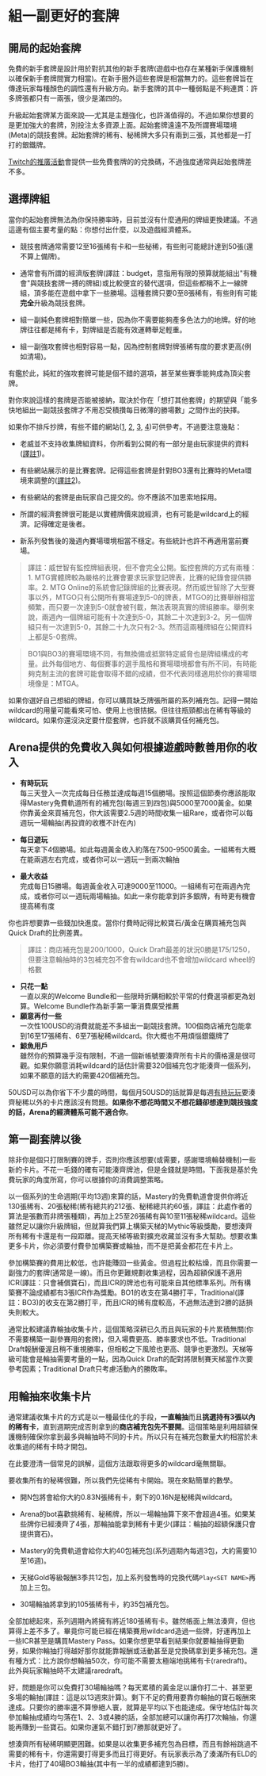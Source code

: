 # 組一副更好的套牌

## 開局的起始套牌

免費的新手套牌是設計用於對抗其他的新手套牌(遊戲中也存在某種新手保護機制以確保新手套牌間實力相當)。在新手圈外這些套牌是相當無力的。這些套牌旨在傳達玩家每種顏色的調性還有升級方向。新手套牌的其中一種弱點是不夠連貫：許多牌張都只有一兩張，很少是滿四的。

升級起始套牌某方面來說──尤其是主題強化，也許滿值得的。不過如果你想要的是更加強大的套牌，別投注太多資源上面。起始套牌遠遠不及所謂賽場環境(Meta)的競技套牌。起始套牌的稀有、秘稀牌大多只有兩到三張，其他都是一打打的銀鐵牌。

[Twitch的推廣活動](https://magic.wizards.com/en/promotions)會提供一些免費套牌的的兌換碼，不過強度通常與起始套牌差不多。

## 選擇牌組

當你的起始套牌無法為你保持勝率時，目前並沒有什麼通用的牌組更換建議。不過這邊有個主要考量的點：你想付出什麼，以及遊戲經濟體系。

- 競技套牌通常需要12至16張稀有卡和一些秘稀，有些則可能總計達到50張(還不算上備牌)。

- 通常會有所謂的經濟版套牌(譯註：budget，意指用有限的預算就能組出"有機會"與競技套牌一搏的牌組)或比較便宜的替代選項，但這些都稱不上一線牌組，頂多能在遊戲中拿下一些勝場。這種套牌只要0至8張稀有，有些則有可能**完全**升級為競技套牌。

- 組一副純色套牌相對簡單一些，因為你不需要能夠產多色法力的地牌。好的地牌往往都是稀有卡，對牌組是否能有效運轉舉足輕重。

- 組一副強攻套牌也相對容易一點，因為控制套牌對牌張稀有度的要求更高(例如清場)。

有鑑於此，純紅的強攻套牌可能是個不錯的選項，甚至某些賽季能夠成為頂尖套牌。

對你來說這樣的套牌是否能被接納，取決於你在「想打其他套牌」的期望與「能多快地組出一副競技套牌才不用忍受積攢每日微薄的勝場數」之間作出的抉擇。

如果你不排斥抄牌，有些不錯的網站([1](https://www.mtggoldfish.com/metagame/standard#paper), [2](https://www.mtgtop8.com/format?f=ST), [3](https://mtgazone.com/decks/), [4](https://mtgmeta.io/metagame))可供參考。不過要注意幾點：

- 老威並不支持收集牌組資料，你所看到公開的有一部分是由玩家提供的資料([譯註1](#comment1))。

- 有些網站展示的是比賽套牌。記得這些套牌是針對BO3還有比賽時的Meta環境來調整的([譯註2](#comment2))。

- 有些網站的套牌是由玩家自己提交的。你不應該不加思索地採用。

- 所謂的經濟套牌很可能是以實體牌價來說經濟，也有可能是wildcard上的經濟。記得確定是後者。

- 新系列發售後的幾週內賽場環境相當不穩定。有些統計也許不再適用當前賽場。

> <span id='comment1'/>譯註：威世智有監控牌組表現，但不會完全公開。監控套牌的方式有兩種：1. MTG實體牌較為嚴格的比賽會要求玩家登記牌表，比賽的紀錄會提供勝率。2. MTG Online的系統會記錄牌組的比賽表現。然而威世智除了大型賽事以外，MTGO只有公開所有賽場達到5-0的牌表，MTGO的比賽舉辦相當頻繁，而只要一次達到5-0就會被刊載，無法表現真實的牌組勝率。舉例來說，兩週內一個牌組可能有十次達到5-0，其餘二十次達到3-2。另一個牌組只有一次達到5-0，其餘二十九次只有2-3。然而這兩種牌組在公開資料上都是5-0套牌。

> <span id='comment2'/>BO1與BO3的賽場環境不同，有無換備或抵禦特定威脅也是牌組構成的考量。此外每個地方、每個賽事的選手風格和賽場環境都會有所不同，有時能夠克制主流的套牌可能會取得不錯的成績，但不代表同樣適用於你的賽場環境像是：MTGA。

如果你選好自己想組的牌組，你可以購買缺乏牌張所屬的系列補充包。記得一開始wildcard的用量可能看來可怕、使用上也很拮据。但往往瓶頸都出在稀有等級的wildcard。如果你還沒決定要什麼套牌，也許就不該購買任何補充包。

## Arena提供的免費收入與如何根據遊戲時數善用你的收入

- <span id='minimalinvolvement'/>**有時玩玩**<br/>每三天登入一次完成每日任務並達成每週15個勝場。按照這個節奏你應該能取得Mastery免費軌道所有的補充包(每週三到四包)與5000至7000黃金。如果你靠黃金來買補充包，你大該需要2.5週的時間收集一組Rare，或者你可以每週玩一場輪抽(再投資的收穫不計在內)

- **每日遊玩**<br/>每天拿下4個勝場。如此每週黃金收入約落在7500-9500黃金。一組稀有大概在能兩週左右完成，或者你可以一週玩一到兩次輪抽

- **最大收益**<br/>完成每日15勝場。每週黃金收入可達9000至11000。一組稀有可在兩週內完成，或者你可以一週玩兩場輪抽。如此一來你能拿到許多銀牌，有時更有機會提高稀有度

你也許想要靠一些錢加快進度。當你付費時記得比較寶石/黃金在購買補充包與Quick Draft的比例差異。

> 譯註：商店補充包是200/1000，Quick Draft最差的狀況0勝是175/1250，但要注意輪抽時的3包補充包不會有wildcard也不會增加wildcard wheel的格數

- **只花一點**<br/>一直以來的Welcome Bundle和一些限時折購相較於平常的付費選項都更為划算。Welcome Bundle作為新手第一筆消費廣受推薦
- **願意再付一些**<br/>一次性100USD的消費就能差不多組出一副競技套牌。100個商店補充包能拿到16至17張稀有、6至7張秘稀wildcard。你大概也不用煩惱銀鐵牌了
- **鯨魚用戶**<br/>雖然你的預算幾乎沒有限制，不過一個新帳號要湊齊所有卡片的價格還是很可觀。如果你願意消耗wildcard的話估計需要320個補充包才能湊齊一個系列，如果不願意的話大約需要420個補充包。

50USD可以為你省下不少農的時間，每個月50USD的話就算是每週[有時玩玩](#minimalinvolvement)要湊齊秘稀以外的卡片應該沒有問題。**如果你不想花時間又不想花錢卻想達到競技強度的話，Arena的經濟體系可能不適合你**。

## 第一副套牌以後

除非你是個只打限制賽的牌手，否則你應該想要(或需要，感謝環境輪替機制)一些新的卡片。不花一毛錢的確有可能湊齊牌池，但是金錢就是時間。下面我是基於免費玩家的角度所寫，你可以根據你的消費調整策略。

以一個系列的生命週期(平均13週)來算的話，Mastery的免費軌道會提供你將近130張稀有、20張秘稀(稀有總共約212張、秘稀總共約60張，譯註：此處作者的算法是張數而非牌張種類)，再加上25至26張稀有與10至11張秘稀wildcard。這些雖然足以讓你升級牌組，但就算我們算上構築天梯的Mythic等級獎勵，要想湊齊所有稀有卡還是有一段距離。提高天梯等級對擴充收藏並沒有多大幫助。想要收集更多卡片，你必須要付費參加構築賽或輪抽，而不是把黃金都花在卡片上。

參加構築賽的費用比較低，也許能賺回一些黃金。但過程比較枯燥，而且你需要一副強力的套牌(通常是一線)。而且你更難規劃收集過程，因為超額保護不適用ICR(譯註：只會補償寶石)，而且ICR的牌池也有可能來自其他標準系列。所有構築賽不論成績都有3張ICR作為獎勵。BO1的收支在第4勝打平，Traditional(譯註：BO3)的收支在第2勝打平，而且ICR的稀有度較高，不過無法達到2勝的話損失則較大。

通常比較建議靠輪抽收集卡片，這個策略深耕已久而且與玩家的卡片累積無關(你不需要構築一副參賽用的套牌)，但入場費更高、勝率要求也不低。Traditional Draft報酬優渥且稍不重視勝率，但相較之下風險也更高、競爭也更激烈。天梯等級可能會是輪抽需要考量的一點，因為Quick Draft的配對將限制賽天梯當作次要參考因素；Traditional Draft只考慮活動內的勝敗率。

## 用輪抽來收集卡片

通常建議收集卡片的方式是以一種最佳化的手段，**一直輪抽**而且**挑選持有3張以內的稀有卡**，直到週期完成否則拿到的**商店補充包先不要開**。這個策略是利用超額保護機制確保你拿到最多與輪抽時不同的卡片。所以只有在補充包數量大約相當於未收集過的稀有卡時才開包。

在此要澄清一個常見的誤解，這個方法跟取得更多的wildcard毫無關聯。

要收集所有的秘稀很難，所以我們先從稀有卡開始。現在來點簡單的數學。

- 開N包將會給你大約0.83N張稀有卡，剩下的0.16N是秘稀與wildcard。

- Arena的bot喜歡挑稀有、秘稀牌，所以一場輪抽算下來不會超過4張。如果某些牌你已經湊齊了4張，那輪抽能拿到稀有卡更少(譯註：輪抽的超額保護只會提供寶石)。

- Mastery的免費軌道會給你大約40包補充包(系列週期內每週3包，大約需要10至16週)。

- 天梯Gold等級報酬3季共12包，加上系列發售時的兌換代碼`Play<SET NAME>`再加上三包。

- 30場輪抽將拿到約105張稀有卡，約35包補充包。

全部加總起來，系列週期內將擁有將近180張稀有卡。雖然帳面上無法湊齊，但也算得上差不多了。畢竟你可能已經在構築賽用wildcard造過一些牌，好運再加上一些ICR甚至是購買Mastery Pass。如果你想更早看到結果你就要輪抽得更勤勞，如果你輪抽打得越好那你就能靠報酬或活動甚至是兌換碼拿到更多補充包。還有種方式：比方說你想輪抽50次，你可能不需要太極端地挑稀有卡(raredraft)。此外與玩家輪抽時不太建議raredraft。

好，問題是你可以免費打30場輪抽嗎？每天累積的黃金足以讓你打二十、甚至更多場的輪抽(譯註：這是以13週來計算)。剩下不足的費用要靠你輪抽的寶石報酬來達成。只要你的勝率還不算慘絕人寰，就算是平均以下也能達成。保守地估計每次參加輪抽成績均勻落在1、2、3或4勝的話，全部加總可以讓你再打7次輪抽，你還能再賺到一些寶石。如果你運氣不錯打到7勝那就更好了。

想湊齊所有秘稀明顯更困難。如果是以收集更多補充包為目標，而且有餘裕跳過不需要的稀有卡，你還需要打得更多而且打得更好。有玩家表示為了湊滿所有ELD的卡片，他打了40場BO3輪抽(其中有一半的成績都達到5勝)。
